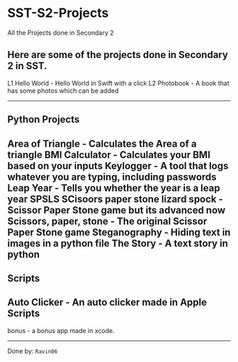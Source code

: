 # SST-S2-Projects
All the Projects done in Secondary 2

Here are some of the projects done in Secondary 2 in SST.
--------------------------------------------------------------------------------------------------------------------------------------------------------------------


L1 Hello World - Hello World in Swift with a click
L2 Photobook - A book that has some photos which can be added

--------------------------------------------------------------------------------------------------------------------------------------------------------------------
Python Projects
----------------
Area of Triangle - Calculates the Area of a triangle
BMI Calculator - Calculates your BMI based on your inputs
Keylogger - A tool that logs whatever you are typing, including passwords
Leap Year - Tells you whether the year is a leap year
SPSLS SCisoors paper stone lizard spock - Scissor Paper Stone game but its advanced now
Scissors, paper, stone - The original Scissor Paper Stone game
Steganography - Hiding text in images in a python file
The Story -  A text story in python
--------------------------------------------------------------------------------------------------------------------------------------------------------------------

Scripts
--------
Auto Clicker - An auto clicker made in Apple Scripts
--------------------------------------------------------------------------------------------------------------------------------------------------------------------

bonus - a bonus app made in xcode.

--------------------------------------------------------------------------------------------------------------------------------------------------------------------


Done by:
`Ravin06`
